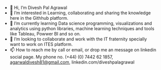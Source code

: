 - 👋 Hi, I’m Divesh Pal Agrawal
- 👀 I’m interested in Learning, collaborating and sharing the knowledge here in the Githhub platform.
- 🌱 I’m currently learning Data science programming, visualizations and analytics using python libraries, machine learning techniques and tools like Tableau, Powwer BI and so on.
- 💞️ I’m looking to collaborate and work with the IT fraternity specially want to work on ITES platform.
- 📫 How to reach me by call or email, or drop me an message on linkedin social page. My phone no. (+44) (0) 7442 62 1857, agarwaldivesh81@gmail.com, linkedin.com/diveshpalagrawal

<!---
diveshagrawal/diveshagrawal is a ✨ special ✨ repository because its `README.md` (this file) appears on your GitHub profile.
You can click the Preview link to take a look at your changes.
--->
